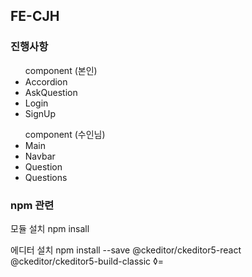 ## FE-CJH

### 진행사항

<ul>
component (본인)
<li>Accordion</li>
<li>AskQuestion</li>
<li>Login</li>
<li>SignUp</li>
</ul>

<ul>
component (수인님)
<li>Main</li>
<li>Navbar</li>
<li>Question</li>
<li>Questions</li>
</ul>

### npm 관련

모듈 설치
npm insall

에디터 설치
npm install --save @ckeditor/ckeditor5-react @ckeditor/ckeditor5-build-classic
◊=
